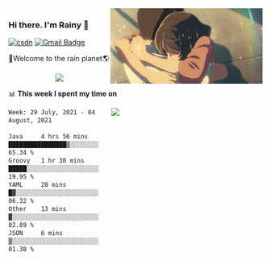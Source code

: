 <img  align='right' height="150" src="https://github.com/LikeRainDay/LikeRainDay/blob/master/pic/img_rain_1.gif?raw=true">



### Hi there. I'm Rainy :lemon:

[![csdn](https://img.shields.io/badge/-csdn-c14438?style=flat-square&logo=c&logoColor=white)](https://blog.csdn.net/qq_15807167)
[![Gmail Badge](https://img.shields.io/badge/-gmail-c14438?style=flat-square&logo=Gmail&logoColor=white&link=mailto:houshuai0816@gmail.com)](mailto:houshuai0816@gmail.com)

🚀Welcome to the rain planet🌎

<center>
<img align='center'  src="https://source.unsplash.com/random/1200x600">
</center>

📊 **This week I spent my time on**

<img align='right'   width="300" src="https://github-readme-stats.vercel.app/api?username=LikeRainDay&show_icons=true&title_color=fff&icon_color=79ff97&text_color=9f9f9f&bg_color=151515">

<!--START_SECTION:waka-->
```text
Week: 29 July, 2021 - 04 August, 2021

Java     4 hrs 56 mins   ████████████████▒░░░░░░░░   65.34 % 
Groovy   1 hr 30 mins    █████░░░░░░░░░░░░░░░░░░░░   19.95 % 
YAML     28 mins         █▓░░░░░░░░░░░░░░░░░░░░░░░   06.32 % 
Other    13 mins         ▓░░░░░░░░░░░░░░░░░░░░░░░░   02.89 % 
JSON     6 mins          ▒░░░░░░░░░░░░░░░░░░░░░░░░   01.38 % 
```
<!--END_SECTION:waka-->
